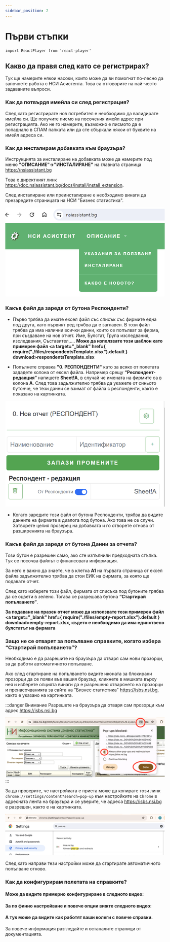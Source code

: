 ```yaml
---
sidebar_position: 2
---
```


# Първи стъпки


```mdx-code-block
import ReactPlayer from 'react-player'
```

## Какво да правя след като се регистрирах?

Тук ще намерите някои насоки, които може да ви помогнат по-лесно да започнете работа с НСИ Асистента. Това са отговорите на най-често задаваните въпроси.


### Как да потвърдя имейла си след регистрация?
След като регистрирате нов потребител е необходимо да валидирате имейла си. Ще получите писмо на посочения имейл адрес при регистрацията. Ако не го намерите, възможно е писмото да е попаднало в СПАМ папката или да сте сбъркали някои от буквите на имейл адреса си.

 

### Как да инсталирам добавката към браузъра?
Инструкцията за инсталиране на добавката може да намерите под меню **"ОПИСАНИЕ"->"ИНСТАЛИРАНЕ"**  на главната страница https://nsiassistant.bg

Това е директният линк https://doc.nsiassistant.bg/docs/install/install_extension.

След инсталиране или преинсталиране е необходимо винаги да презаредите страницата на НСИ "Бизнес статистика".

![new-registration](img/documentation.png)

### Какъв файл да заредя от бутона Респонденти?
* Първо трябва да имате ексел файл със списък със фирмите една под друга, като първият ред трябва да е заглавен. В този файл трябва да има налични всички данни, които се попълват за фирма, при създаване на нов отчет. Име, Булстат, Група изследвания, изследвания, Съставител,.... **Може да използвате този шаблон като примерен файл <a target="_blank" href={ require("./files/respondentsTemplate.xlsx").default } download>respondentsTemplate.xlsx</a>**

* Попълнете справка **"0. РЕСПОНДЕНТИ"** като за всяко от полетата зададете колона от ексел файла. Например срещу **“Респондент-редакция”** напишете **Sheet!A**, в случай че имената на фирмите са в колона **A**. След това задължително трябва да укажете от синьото бутонче, че тези данни се взимат от файла с респонденти, както е показано на картинката.

![new-registration](img/new-respondent.png)

* Когато заредите този файл от бутона Респонденти, трябва да видите данните на фирмите в диалога под бутона. Ако това не се случи. Затворете целия прозерец на добавката и го отворете отново от разширенията на браузъра.

### Какъв файл да заредя от бутона Данни за отчета?
Този бутон е разрешен само, ако сте изпълнили предходната стъпка. Тук се посочва файлът с финансовата информация.

За него е важно да знаете, че в клетка **А1** на първата страница от ексел файла задължително трябва да стои ЕИК на фирмата, за която ще подавате отчет.

След като изберете този файл, фирмата от списъка под бутоните трябва да се оцвети в зелено. Тогава се разрешава бутона **“Стартирай попълването”**.

**За подаване на празен отчет може да използвате този примерен файл <a target="_blank" href={ require("./files/empty-report.xlsx").default } download>empty-report.xlsx</a>, където е необходимо да има единствено булстатът на фирмата**

### Защо не се отварят за попълване справките, когато избера “Стартирай попълването”?
 
Необходимо е да разрешите на браузъра да отваря сам нови прозорци, за да работи автоматичното попълване. 

Ако след стартиране на попълването видите иконата за блокирани прозорци да се появи във вашия браузър, кликнете в мишката върху нея и изберете опцията винаги да е разрешено отварянето на прозорци и пренасочванията за сайта на "Бизнес статистика" https://isbs.nsi.bg, както е указано на картинката.

:::danger Внимание
Разрешете на браузъра да отваря сам прозорци към адрес https://isbs.nsi.bg


![alt text](img/allow-popup.png)
:::

За да проверите, че настройката е приета може да копирате този линк `chrome://settings/content?search=pop-up` към настройките на `Chrome` в адресната лента на браузъра и се уверите, че адреса https://isbs.nsi.bg е разрешен, както е на картинката.

![разреши диалозите](img/allow-popup-result.png)

След като направи тези настройки може да стартирате автоматичното попълване отново.

### Как да конфигурирам полетата на справките?

#### Може да видите примерно конфигуриране в следното видео:

<ReactPlayer playing controls url='https://www.youtube.com/watch?v=GDoq7elsFEA' />

#### За по финно настройване и повече опции вижте следното видео:

<ReactPlayer playing controls url='https://www.youtube.com/watch?v=CfqKvcvAn8s' />

#### А тук може да видите как работят ваши колеги с повече справки.

<ReactPlayer playing controls url='https://www.youtube.com/watch?v=2_-lFmWwsNU' />

За повече информация разгледайте и останалите страници от документацията.